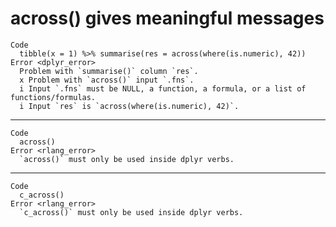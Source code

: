 # across() gives meaningful messages

    Code
      tibble(x = 1) %>% summarise(res = across(where(is.numeric), 42))
    Error <dplyr_error>
      Problem with `summarise()` column `res`.
      x Problem with `across()` input `.fns`.
      i Input `.fns` must be NULL, a function, a formula, or a list of functions/formulas.
      i Input `res` is `across(where(is.numeric), 42)`.

---

    Code
      across()
    Error <rlang_error>
      `across()` must only be used inside dplyr verbs.

---

    Code
      c_across()
    Error <rlang_error>
      `c_across()` must only be used inside dplyr verbs.


